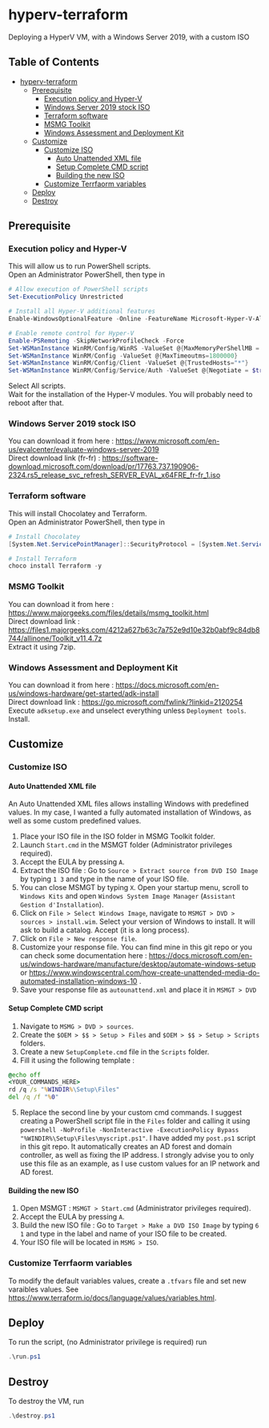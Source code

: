 # hyperv-terraform
Deploying a HyperV VM, with a Windows Server 2019, with a custom ISO

## Table of Contents

* [hyperv-terraform](#hyperv-terraform)
   * [Prerequisite](#prerequisite)
      * [Execution policy and Hyper-V](#execution-policy-and-hyper-v)
      * [Windows Server 2019 stock ISO](#windows-server-2019-stock-iso)
      * [Terraform software](#terraform-software)
      * [MSMG Toolkit](#msmg-toolkit)
      * [Windows Assessment and Deployment Kit](#windows-assessment-and-deployment-kit)
   * [Customize](#customize)
      * [Customize ISO](#customize-iso)
         * [Auto Unattended XML file](#auto-unattended-xml-file)
         * [Setup Complete CMD script](#setup-complete-cmd-script)
         * [Building the new ISO](#building-the-new-iso)
      * [Customize Terrfaorm variables](#customize-terrfaorm-variables)
   * [Deploy](#deploy)
   * [Destroy](#destroy)

## Prerequisite

### Execution policy and Hyper-V
This will allow us to run PowerShell scripts.  
Open an Administrator PowerShell, then type in
```ps1
# Allow execution of PowerShell scripts
Set-ExecutionPolicy Unrestricted

# Install all Hyper-V additional features
Enable-WindowsOptionalFeature -Online -FeatureName Microsoft-Hyper-V-All

# Enable remote control for Hyper-V
Enable-PSRemoting -SkipNetworkProfileCheck -Force
Set-WSManInstance WinRM/Config/WinRS -ValueSet @{MaxMemoryPerShellMB = 1024}
Set-WSManInstance WinRM/Config -ValueSet @{MaxTimeoutms=1800000}
Set-WSManInstance WinRM/Config/Client -ValueSet @{TrustedHosts="*"}
Set-WSManInstance WinRM/Config/Service/Auth -ValueSet @{Negotiate = $true}
```
Select All scripts.  
Wait for the installation of the Hyper-V modules. You will probably need to reboot after that.

### Windows Server 2019 stock ISO
You can download it from here : https://www.microsoft.com/en-us/evalcenter/evaluate-windows-server-2019  
Direct download link (fr-fr) : https://software-download.microsoft.com/download/pr/17763.737.190906-2324.rs5_release_svc_refresh_SERVER_EVAL_x64FRE_fr-fr_1.iso

### Terraform software
This will install Chocolatey and Terraform.  
Open an Administrator PowerShell, then type in
```ps1
# Install Chocolatey
[System.Net.ServicePointManager]::SecurityProtocol = [System.Net.ServicePointManager]::SecurityProtocol -bor 3072; iex ((New-Object System.Net.WebClient).DownloadString('https://chocolatey.org/install.ps1'))

# Install Terraform
choco install Terraform -y
```

### MSMG Toolkit
You can download it from here : https://www.majorgeeks.com/files/details/msmg_toolkit.html  
Direct download link : https://files1.majorgeeks.com/4212a627b63c7a752e9d10e32b0abf9c84db8744/allinone/Toolkit_v11.4.7z  
Extract it using 7zip.

### Windows Assessment and Deployment Kit
You can download it from here : https://docs.microsoft.com/en-us/windows-hardware/get-started/adk-install  
Direct download link : https://go.microsoft.com/fwlink/?linkid=2120254  
Execute `adksetup.exe` and unselect everything unless `Deployment tools`. Install.

## Customize
### Customize ISO
#### Auto Unattended XML file
An Auto Unattended XML files allows installing Windows with predefined values. In my case, I wanted a fully automated installation of Windows, as well as some custom predefined values.  
1. Place your ISO file in the ISO folder in MSMG Toolkit folder.
2. Launch `Start.cmd` in the MSMGT folder (Administrator privileges required).
3. Accept the EULA by pressing `A`.
4. Extract the ISO file : Go to `Source > Extract source from DVD ISO Image` by typing `1 3` and type in the name of your ISO file.
5. You can close MSMGT by typing `X`. Open your startup menu, scroll to `Windows Kits` and open `Windows System Image Manager` (`Assistant Gestion d'Installation`).
6. Click on `File > Select Windows Image`, navigate to `MSMGT > DVD > sources > install.wim`. Select your version of Windows to install. It will ask to build a catalog. Accept (it is a long process).
7. Click on `File > New response file`.
8. Customize your response file. You can find mine in this git repo or you can check some documentation here : https://docs.microsoft.com/en-us/windows-hardware/manufacture/desktop/automate-windows-setup or https://www.windowscentral.com/how-create-unattended-media-do-automated-installation-windows-10 .
9. Save your response file as `autounattend.xml` and place it in `MSMGT > DVD`

#### Setup Complete CMD script
1. Navigate to `MSMG > DVD > sources`.
2. Create the `$OEM > $$ > Setup > Files` and `$OEM > $$ > Setup > Scripts` folders.
3. Create a new `SetupComplete.cmd` file in the `Scripts` folder.
4. Fill it using the following template :
```bat
@echo off
<YOUR_COMMANDS_HERE>
rd /q /s "%WINDIR%\Setup\Files"
del /q /f "%0"
```
5. Replace the second line by your custom cmd commands. I suggest creating a PowerShell script file in the `Files` folder and calling it using `powershell -NoProfile -NonInteractive -ExecutionPolicy Bypass "%WINDIR%\Setup\Files\myscript.ps1"`. I have added my `post.ps1` script in this git repo. It automatically creates an AD forest and domain controller, as well as fixing the IP address. I strongly advise you to only use this file as an example, as I use custom values for an IP network and AD forest.

#### Building the new ISO
1. Open MSMGT : `MSMGT > Start.cmd` (Administrator privileges required).
2. Accept the EULA by pressing `A`.
3. Build the new ISO file : Go to `Target > Make a DVD ISO Image` by typing `6 1` and type in the label and name of your ISO file to be created.
4. Your ISO file will be located in `MSMG > ISO`.

### Customize Terrfaorm variables
To modify the default variables values, create a `.tfvars` file and set new varaibles values. See https://www.terraform.io/docs/language/values/variables.html.

## Deploy
To run the script, (no Administrator privilege is required) run
```ps1
.\run.ps1
```

## Destroy
To destroy the VM, run
```ps1
.\destroy.ps1
```
